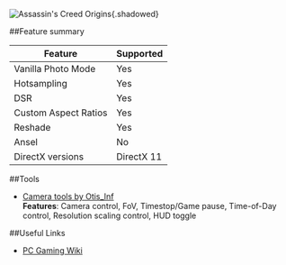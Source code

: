 ![Assassin's Creed Origins](Images\acorigins_header.png "Shot by Otis_Inf"){.shadowed}

##Feature summary

Feature | Supported
--|--
Vanilla Photo Mode | Yes
Hotsampling | Yes
DSR | Yes
Custom Aspect Ratios | Yes
Reshade | Yes
Ansel | No
DirectX versions | DirectX 11
 
##Tools

* [Camera tools by Otis_Inf](https://github.com/FransBouma/InjectableGenericCameraSystem/tree/master/Cameras/AssassinsCreedOrigins)  
**Features**: Camera control, FoV, Timestop/Game pause, Time-of-Day control, Resolution scaling control, HUD toggle

##Useful Links

* [PC Gaming Wiki](https://pcgamingwiki.com/wiki/Assassin%27s_Creed_Origins)
